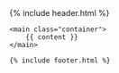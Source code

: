 <!DOCTYPE html>
<html lang="en-AU">
<head>
    <meta charset="utf-8">
    <meta name="viewport" content="width=device-width, initial-scale=1">
    <title>{{ page.title }} | {{ site.title }}</title>
    <link rel="stylesheet" href="{{ '/assets/css/style.css' | relative_url }}">
</head>
<body>
    {% include header.html %}
    
    <main class="container">
        {{ content }}
    </main>

    {% include footer.html %}
</body>
</html>
